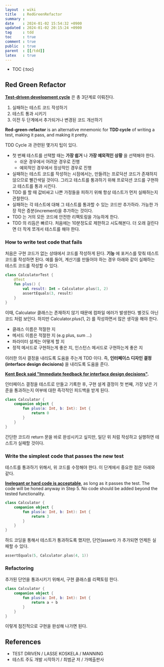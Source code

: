 ```yaml
---
layout  : wiki
title   : RedGreenRefactor
summary : 
date    : 2024-01-02 15:54:32 +0900
updated : 2024-01-02 20:15:24 +0900
tag     : tdd
toc     : true
comment : true
public  : true
parent  : [[/tdd]]
latex   : true
---
```

* TOC
{:toc}

## Red Green Refactor

__[Test-driven development cycle](https://en.wikipedia.org/wiki/Test-driven_development)__ 은 총 3단계로 이뤄진다.

1. 실패하는 테스트 코드 작성하기
2. 테스트 통과 시키기 
3. 이전 두 단계에서 추가되거나 변경된 코드 개선하기

__Red-green-refactor__ is an alternative mnemonic for __TDD cycle__ of writing a test, making it pass, and making it pretty.

TDD Cycle 과 관련된 몇가지 팁이 있다.

- 첫 번째 테스트를 선택할 때는 __가장 쉽거__ 나 __가장 예외적인 상황__ 을 선택해야 한다.
  - 쉬운 경우에서 어려운 경우로 진행
  - 예외적인 경우에서 정상적인 경우로 진행
- 실패하는 테스트 코드를 작성하는 시점에서는, 만들려는 프로덕션 코드가 존재하지 않으므로 빨간색일 것이다. 그리고 테스트를 통과하기 위해 프로덕션 코드를 구현하고 테스트를 통과 시킨다.
- TDD 를 할 때 값비싸고 나쁜 가정들을 피하기 위해 항상 테스트가 먼저 실패하는지 관찰한다.
- 실패하는 각 테스트에 대해 그 테스트를 통과할 수 있는 코드만 추가하라. 가능한 가장 작은 증분(increment)을 추가하는 것이다.
- TDD 는 거의 모든 코드에 안전한 리팩토링을 가능하게 한다.
- TDD 의 리듬은 빠르다. 처음에는 10분정도로 제한하고 시도해본다. 더 오래 걸린다면 더 작게 쪼개서 테스트를 해야 한다.

### How to write test code that fails

처음은 구현 코드가 없는 상태에서 코드를 작성하게 된다. __기능__ 에 포커스를 맞춰 테스트 코드를 작성하면 된다.
예를 들어, 계산기를 만들어야 하는 경우 아래와 같이 실패하는 테스트 코드를 작성할 수 있다.

```kotlin
class CalculatorTest {
    @Test
    fun plus() {
        val result: Int = Calculator.plus(1, 2)
        assertEquals(3, result)
    }
}
```

이때, Calculator 클래스는 존재하지 않기 때문에 컴파일 에러가 발생한다. 별것도 아닌 코드 처럼 보인다. 하지만 Calculator.plus(1, 2) 를 작성하면서 많은 생각을 해야 한다.

- 클래스 이름은 적절한 지
- 메서드 이름은 적절한 지 (e.g plus, sum ...)
- 파라미터 설계는 어떻게 할 지
- 정적 메서드로 구현하는게 좋은 지, 인스턴스 메서드로 구현하는게 좋은 지

이러한 의사 결정을 내리도록 도움을 주는게 TDD 이다. 즉, __인터페이스 디자인 결정(interface design decisions)__ 을 내리도록 도움을 준다.

__[Kent Beck said "Immediate feedback for interface design decisions"](https://tidyfirst.substack.com/p/tdd-isnt-design).__

인터페이스 결정을 테스트로 만들고 기록한 후, 구현 설계 결정이 첫 번째, 가장 낮은 기준을 통과하는지 여부에 대한 즉각적인 피드백을 받게 된다.

```kotlin
class Calculator {
    companion object {
        fun plus(a: Int, b: Int): Int {
            return 0
        }
    }
}
```

간단한 코드라 return 문을 바로 완성시키고 싶지만, 일단 위 처럼 작성하고 실행하면 테스트가 실패할 것이다.

### Write the simplest code that passes the new test

테스트를 통과하기 위해서, 위 코드를 수정해야 한다. 이 단계에서 중요한 점은 아래와 같다.

__[Inelegant or hard code is acceptable](https://en.wikipedia.org/wiki/Test-driven_development)__, as long as it passes the test. The code will be honed anyway in Step 5. No code should be added beyond the tested functionality.

```kotlin
class Calculator {
    companion object {
        fun plus(a: Int, b: Int): Int {
            return 3
        }
    }
}
```

하드 코딩을 통해서 테스트가 통과하도록 했지만, 단언(assert) 가 추가되면 언제든 실패할 수 있다.

```kotlin
assertEquals(5, Calculator.plus(4, 1))
```

### Refactoring

추가된 단언을 통과시키기 위해서, 구현 클래스를 리팩토링 한다.

```kotlin
class Calculator {
    companion object {
        fun plus(a: Int, b: Int): Int {
            return a + b
        }
    }
}
```

이렇게 점진적으로 구현을 완성해 나가면 된다.

## References

- TEST DRIVEN / LASSE KOSKELA / MANNING
- 테스트 주도 개발 시작하기 / 최범균 저 / 가메출판사